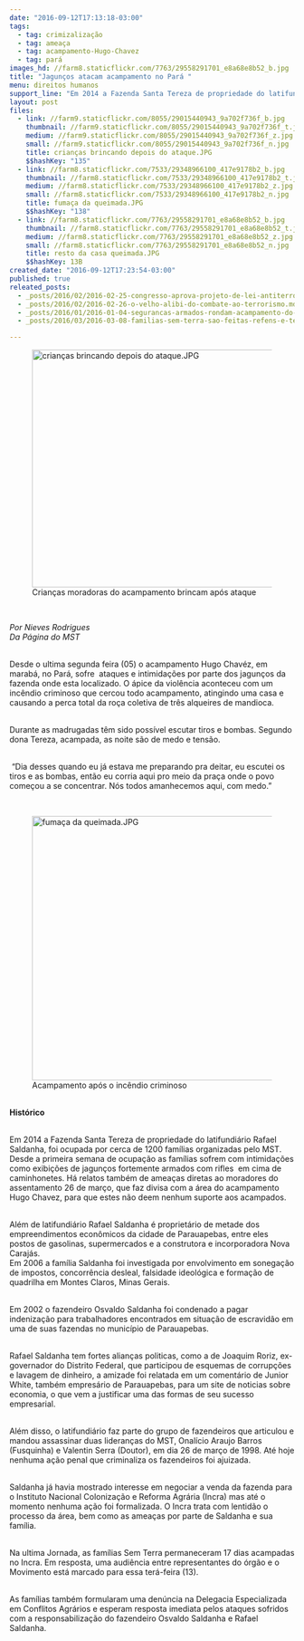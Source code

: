 ```yaml
---
date: "2016-09-12T17:13:18-03:00"
tags:
  - tag: crimizalização
  - tag: ameaça
  - tag: acampamento-Hugo-Chavez
  - tag: pará
images_hd: //farm8.staticflickr.com/7763/29558291701_e8a68e8b52_b.jpg
title: "Jagunços atacam acampamento no Pará "
menu: direitos humanos
support_line: "Em 2014 a Fazenda Santa Tereza de propriedade do latifundiário Rafael Saldanha, foi ocupada por cerca de 1200 famílias organizadas pelo MST. Desde a primeira semana de ocupação as famílias sofrem com intimidações "
layout: post
files:
  - link: //farm9.staticflickr.com/8055/29015440943_9a702f736f_b.jpg
    thumbnail: //farm9.staticflickr.com/8055/29015440943_9a702f736f_t.jpg
    medium: //farm9.staticflickr.com/8055/29015440943_9a702f736f_z.jpg
    small: //farm9.staticflickr.com/8055/29015440943_9a702f736f_n.jpg
    title: crianças brincando depois do ataque.JPG
    $$hashKey: "135"
  - link: //farm8.staticflickr.com/7533/29348966100_417e9178b2_b.jpg
    thumbnail: //farm8.staticflickr.com/7533/29348966100_417e9178b2_t.jpg
    medium: //farm8.staticflickr.com/7533/29348966100_417e9178b2_z.jpg
    small: //farm8.staticflickr.com/7533/29348966100_417e9178b2_n.jpg
    title: fumaça da queimada.JPG
    $$hashKey: "138"
  - link: //farm8.staticflickr.com/7763/29558291701_e8a68e8b52_b.jpg
    thumbnail: //farm8.staticflickr.com/7763/29558291701_e8a68e8b52_t.jpg
    medium: //farm8.staticflickr.com/7763/29558291701_e8a68e8b52_z.jpg
    small: //farm8.staticflickr.com/7763/29558291701_e8a68e8b52_n.jpg
    title: resto da casa queimada.JPG
    $$hashKey: 13B
created_date: "2016-09-12T17:23:54-03:00"
published: true
releated_posts:
  - _posts/2016/02/2016-02-25-congresso-aprova-projeto-de-lei-antiterrorismo.md
  - _posts/2016/02/2016-02-26-o-velho-alibi-do-combate-ao-terrorismo.md
  - _posts/2016/01/2016-01-04-segurancas-armados-rondam-acampamento-do-mst-no-para.md
  - _posts/2016/03/2016-03-08-familias-sem-terra-sao-feitas-refens-e-tem-casas-incendiados-por-pistoleiros.md

---
```

<figure class="image"><img alt="crianças brincando depois do ataque.JPG" height="420" src="//farm9.staticflickr.com/8055/29015440943_9a702f736f_b.jpg" width="700" />
<figcaption>Crian&ccedil;as moradoras do acampamento brincam ap&oacute;s ataque&nbsp;</figcaption>
</figure>

<p>&nbsp;</p>

<p><em>Por Nieves&nbsp;Rodrigues<br />
Da P&aacute;gina do MST</em></p>

<p><br />
Desde o ultima segunda feira (05) o acampamento Hugo Chav&eacute;z, em marab&aacute;, no Par&aacute;, sofre &nbsp;ataques e intimida&ccedil;&otilde;es por parte dos jagun&ccedil;os da fazenda onde esta localizado. O &aacute;pice da viol&ecirc;ncia aconteceu com um inc&ecirc;ndio criminoso que cercou todo acampamento, atingindo uma casa e causando a perca total da ro&ccedil;a coletiva de tr&ecirc;s alqueires de mandioca.</p>

<p><br />
Durante as&nbsp;madrugadas&nbsp;t&ecirc;m sido&nbsp;poss&iacute;vel escutar tiros e bombas. Segundo dona Tereza, acampada,&nbsp;as noite s&atilde;o&nbsp;de medo e tens&atilde;o.</p>

<p><br />
&nbsp;&ldquo;Dia desses quando eu j&aacute; estava me preparando pra deitar, eu escutei os tiros e as bombas, ent&atilde;o eu corria aqui pro meio da pra&ccedil;a onde o povo come&ccedil;ou a se concentrar. N&oacute;s todos amanhecemos aqui, com medo.&rdquo;</p>

<p>&nbsp;</p>

<figure class="image"><img alt="fumaça da queimada.JPG" height="467" src="//farm8.staticflickr.com/7533/29348966100_417e9178b2_b.jpg" width="700" />
<figcaption>Acampamento ap&oacute;s o inc&ecirc;ndio criminoso&nbsp;</figcaption>
</figure>

<p><br />
<strong>Hist&oacute;rico</strong></p>

<p><br />
Em 2014 a Fazenda Santa Tereza de propriedade do latifundi&aacute;rio Rafael Saldanha, foi ocupada por cerca de 1200 fam&iacute;lias organizadas pelo MST. Desde a primeira semana de ocupa&ccedil;&atilde;o as fam&iacute;lias sofrem com intimida&ccedil;&otilde;es como exibi&ccedil;&otilde;es de jagun&ccedil;os fortemente armados com rifles &nbsp;em cima de caminhonetes. H&aacute; relatos tamb&eacute;m de amea&ccedil;as diretas ao moradores do assentamento 26 de mar&ccedil;o, que faz divisa com a &aacute;rea do acampamento Hugo Chavez, para que estes n&atilde;o deem nenhum suporte aos acampados.</p>

<p><br />
Al&eacute;m de latifundi&aacute;rio Rafael Saldanha &eacute; propriet&aacute;rio de metade dos empreendimentos econ&ocirc;micos da cidade de Parauapebas, entre eles postos de gasolinas, supermercados e a construtora e incorporadora Nova Caraj&aacute;s.&nbsp;<br />
Em 2006 a fam&iacute;lia Saldanha foi investigada por envolvimento em sonega&ccedil;&atilde;o de impostos, concorr&ecirc;ncia desleal, falsidade ideol&oacute;gica e forma&ccedil;&atilde;o de quadrilha em Montes Claros, Minas Gerais.&nbsp;</p>

<p><br />
Em 2002 o fazendeiro Osvaldo Saldanha foi condenado a pagar indeniza&ccedil;&atilde;o para trabalhadores encontrados em situa&ccedil;&atilde;o de escravid&atilde;o em uma de suas fazendas no munic&iacute;pio de Parauapebas.&nbsp;</p>

<p><br />
Rafael Saldanha tem fortes alian&ccedil;as politicas, como a de Joaquim Roriz, ex-governador do Distrito Federal, que participou de esquemas de corrup&ccedil;&otilde;es e lavagem de dinheiro, a amizade foi relatada em um coment&aacute;rio de Junior White, tamb&eacute;m empres&aacute;rio de Parauapebas, para um site de noticias sobre economia, o que vem a justificar uma das formas de seu sucesso empresarial.&nbsp;</p>

<p><br />
Al&eacute;m disso, o latifundi&aacute;rio faz parte do grupo de fazendeiros que articulou e mandou assassinar duas lideran&ccedil;as do MST, Onal&iacute;cio Araujo Barros (Fusquinha) e Valentin Serra (Doutor), em dia 26 de mar&ccedil;o de 1998. At&eacute; hoje nenhuma a&ccedil;&atilde;o penal que criminaliza os fazendeiros foi ajuizada.</p>

<p><br />
Saldanha j&aacute; havia mostrado interesse em negociar a venda da fazenda para o Instituto Nacional Coloniza&ccedil;&atilde;o e Reforma Agr&aacute;ria (Incra) mas at&eacute; o momento nenhuma a&ccedil;&atilde;o foi formalizada. O Incra trata com lentid&atilde;o o processo da &aacute;rea, bem como as amea&ccedil;as por parte de Saldanha e sua fam&iacute;lia. &nbsp;</p>

<p><br />
Na ultima Jornada, as fam&iacute;lias Sem Terra permaneceram 17 dias acampadas no Incra. Em resposta, uma audi&ecirc;ncia entre representantes do &oacute;rg&atilde;o e o Movimento est&aacute; marcado para essa ter&aacute;-feira (13).&nbsp;</p>

<p><br />
As fam&iacute;lias tamb&eacute;m formularam uma den&uacute;ncia na Delegacia Especializada em Conflitos Agr&aacute;rios e esperam resposta imediata pelos ataques sofridos com a responsabiliza&ccedil;&atilde;o do fazendeiro Osvaldo Saldanha e Rafael Saldanha.&nbsp;</p>
